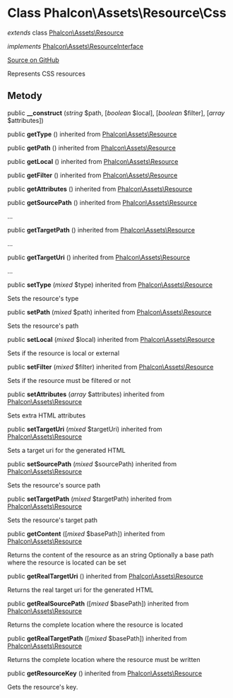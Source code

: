 # Class **Phalcon\\Assets\\Resource\\Css**

*extends* class [Phalcon\Assets\Resource](/en/3.2/api/Phalcon_Assets_Resource)

*implements* [Phalcon\Assets\ResourceInterface](/en/3.2/api/Phalcon_Assets_ResourceInterface)

<a href="https://github.com/phalcon/cphalcon/blob/master/phalcon/assets/resource/css.zep" class="btn btn-default btn-sm">Source on GitHub</a>

Represents CSS resources

## Metody

public **__construct** (*string* $path, [*boolean* $local], [*boolean* $filter], [*array* $attributes])

public **getType** () inherited from [Phalcon\Assets\Resource](/en/3.2/api/Phalcon_Assets_Resource)

public **getPath** () inherited from [Phalcon\Assets\Resource](/en/3.2/api/Phalcon_Assets_Resource)

public **getLocal** () inherited from [Phalcon\Assets\Resource](/en/3.2/api/Phalcon_Assets_Resource)

public **getFilter** () inherited from [Phalcon\Assets\Resource](/en/3.2/api/Phalcon_Assets_Resource)

public **getAttributes** () inherited from [Phalcon\Assets\Resource](/en/3.2/api/Phalcon_Assets_Resource)

public **getSourcePath** () inherited from [Phalcon\Assets\Resource](/en/3.2/api/Phalcon_Assets_Resource)

...

public **getTargetPath** () inherited from [Phalcon\Assets\Resource](/en/3.2/api/Phalcon_Assets_Resource)

...

public **getTargetUri** () inherited from [Phalcon\Assets\Resource](/en/3.2/api/Phalcon_Assets_Resource)

...

public **setType** (*mixed* $type) inherited from [Phalcon\Assets\Resource](/en/3.2/api/Phalcon_Assets_Resource)

Sets the resource's type

public **setPath** (*mixed* $path) inherited from [Phalcon\Assets\Resource](/en/3.2/api/Phalcon_Assets_Resource)

Sets the resource's path

public **setLocal** (*mixed* $local) inherited from [Phalcon\Assets\Resource](/en/3.2/api/Phalcon_Assets_Resource)

Sets if the resource is local or external

public **setFilter** (*mixed* $filter) inherited from [Phalcon\Assets\Resource](/en/3.2/api/Phalcon_Assets_Resource)

Sets if the resource must be filtered or not

public **setAttributes** (*array* $attributes) inherited from [Phalcon\Assets\Resource](/en/3.2/api/Phalcon_Assets_Resource)

Sets extra HTML attributes

public **setTargetUri** (*mixed* $targetUri) inherited from [Phalcon\Assets\Resource](/en/3.2/api/Phalcon_Assets_Resource)

Sets a target uri for the generated HTML

public **setSourcePath** (*mixed* $sourcePath) inherited from [Phalcon\Assets\Resource](/en/3.2/api/Phalcon_Assets_Resource)

Sets the resource's source path

public **setTargetPath** (*mixed* $targetPath) inherited from [Phalcon\Assets\Resource](/en/3.2/api/Phalcon_Assets_Resource)

Sets the resource's target path

public **getContent** ([*mixed* $basePath]) inherited from [Phalcon\Assets\Resource](/en/3.2/api/Phalcon_Assets_Resource)

Returns the content of the resource as an string Optionally a base path where the resource is located can be set

public **getRealTargetUri** () inherited from [Phalcon\Assets\Resource](/en/3.2/api/Phalcon_Assets_Resource)

Returns the real target uri for the generated HTML

public **getRealSourcePath** ([*mixed* $basePath]) inherited from [Phalcon\Assets\Resource](/en/3.2/api/Phalcon_Assets_Resource)

Returns the complete location where the resource is located

public **getRealTargetPath** ([*mixed* $basePath]) inherited from [Phalcon\Assets\Resource](/en/3.2/api/Phalcon_Assets_Resource)

Returns the complete location where the resource must be written

public **getResourceKey** () inherited from [Phalcon\Assets\Resource](/en/3.2/api/Phalcon_Assets_Resource)

Gets the resource's key.